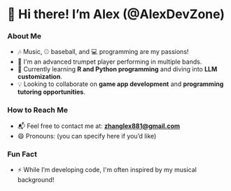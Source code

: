 # 👋 Hi there! I’m Alex (@AlexDevZone)

### About Me
- 🎶 Music, ⚾ baseball, and 💻 programming are my passions!
- 🎺 I'm an advanced trumpet player performing in multiple bands.
- 🌱 Currently learning **R and Python programming** and diving into **LLM customization**.
- 💡 Looking to collaborate on **game app development** and **programming tutoring opportunities**.

### How to Reach Me
- 📬 Feel free to contact me at: **zhanglex881@gmail.com**
- 😄 Pronouns: (you can specify here if you’d like)

### Fun Fact
- ⚡ While I’m developing code, I'm often inspired by my musical background!

<!---
AlexDevZone/AlexDevZone is a ✨ special ✨ repository because its `README.md` (this file) appears on your GitHub profile.
You can click the Preview link to take a look at your changes.
--->
